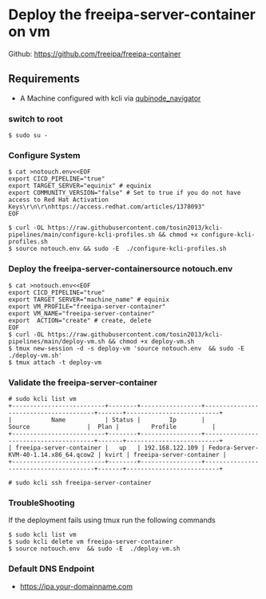 # Deploy the freeipa-server-container on vm

Github: https://github.com/freeipa/freeipa-container

## Requirements
* A Machine configured with kcli via [qubinode_navigator](https://github.com/tosin2013/qubinode_navigator)

### switch to root
```
$ sudo su - 
```

### Configure System 
```
$ cat >notouch.env<<EOF
export CICD_PIPELINE="true" 
export TARGET_SERVER="equinix" # equinix
export COMMUNITY_VERSION="false" # Set to true if you do not have access to Red Hat Activation Keys\r\n\r\nhttps://access.redhat.com/articles/1378093"
EOF

$ curl -OL https://raw.githubusercontent.com/tosin2013/kcli-pipelines/main/configure-kcli-profiles.sh && chmod +x configure-kcli-profiles.sh
$ source notouch.env && sudo -E  ./configure-kcli-profiles.sh 
```

### Deploy the freeipa-server-containersource notouch.env 
```
$ cat >notouch.env<<EOF
export CICD_PIPELINE="true" 
export TARGET_SERVER="machine_name" # equinix 
export VM_PROFILE="freeipa-server-container"
export VM_NAME="freeipa-server-container"
export  ACTION="create" # create, delete
EOF
$ curl -OL https://raw.githubusercontent.com/tosin2013/kcli-pipelines/main/deploy-vm.sh && chmod +x deploy-vm.sh
$ tmux new-session -d -s deploy-vm 'source notouch.env  && sudo -E  ./deploy-vm.sh'
$ tmux attach -t deploy-vm
```

### Validate the freeipa-server-container
```
# sudo kcli list vm 
+--------------------------+--------+-----------------+---------------------------------------+-------+--------------------------+
|           Name           | Status |        Ip       |                 Source                |  Plan |         Profile          |
+--------------------------+--------+-----------------+---------------------------------------+-------+--------------------------+
| freeipa-server-container |   up   | 192.168.122.109 | Fedora-Server-KVM-40-1.14.x86_64.qcow2 | kvirt | freeipa-server-container |
+--------------------------+--------+-----------------+---------------------------------------+-------+--------------------------+

# sudo kcli ssh freeipa-server-container
```

### TroubleShooting
If the deployment fails using tmux run the following commands
```
$ sudo kcli list vm
$ sudo kcli delete vm freeipa-server-container
$ source notouch.env  && sudo -E  ./deploy-vm.sh
```
### Default DNS Endpoint
* https://ipa.your-domainname.com